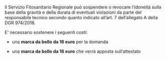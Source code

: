 Il Servizio Fitosanitario Regionale può sospendere o revocare l’idoneità sulla base della gravità e della durata di eventuali violazioni da parte del responsabile tecnico secondo quanto indicato all’art. 7 dell’allegato A della DGR 974/2018.

E’ necessario sostenere i seguenti costi:

- una **marca da bollo da 16 euro** per la domanda

- una **marca da bollo da 16 euro** che verrà apposta sull’attestato
